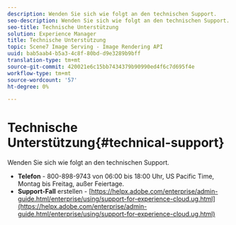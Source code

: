 ```yaml
---
description: Wenden Sie sich wie folgt an den technischen Support.
seo-description: Wenden Sie sich wie folgt an den technischen Support.
seo-title: Technische Unterstützung
solution: Experience Manager
title: Technische Unterstützung
topic: Scene7 Image Serving - Image Rendering API
uuid: bab5aab4-b5a3-4c8f-80bd-d9e3289b9bff
translation-type: tm+mt
source-git-commit: 420021e6c15bb7434379b90990ed4f6c7d695f4e
workflow-type: tm+mt
source-wordcount: '57'
ht-degree: 0%

---
```



# Technische Unterstützung{#technical-support}

Wenden Sie sich wie folgt an den technischen Support.

* **Telefon** - 800-898-9743 von 06:00 bis 18:00 Uhr, US Pacific Time, Montag bis Freitag, außer Feiertage.
* **Support-Fall** erstellen - [https://helpx.adobe.com/enterprise/admin-guide.html/enterprise/using/support-for-experience-cloud.ug.html](https://helpx.adobe.com/enterprise/admin-guide.html/enterprise/using/support-for-experience-cloud.ug.html)

